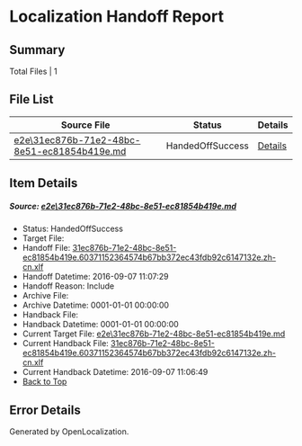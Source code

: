 # <a name='report-top'></a> Localization Handoff Report

## Summary
 Total Files | 1

## File List
 Source File | Status | Details 
 ----------- | ------ | ------- 
 [e2e\31ec876b-71e2-48bc-8e51-ec81854b419e.md](https://github.com/OpenLocalizationTestOrg/ol-test0/blob/37f10385a1c43fb77b632635c43300a86bcb3132/e2e/31ec876b-71e2-48bc-8e51-ec81854b419e.md) | HandedOffSuccess | [Details](#70dc6a297ae54d72397bf6552d46ce68850f6f0b1)

## Item Details
##### <a name='70dc6a297ae54d72397bf6552d46ce68850f6f0b1'></a> Source: [e2e\31ec876b-71e2-48bc-8e51-ec81854b419e.md](https://github.com/OpenLocalizationTestOrg/ol-test0/blob/37f10385a1c43fb77b632635c43300a86bcb3132/e2e/31ec876b-71e2-48bc-8e51-ec81854b419e.md)
* Status: HandedOffSuccess
* Target File: 
* Handoff File: [31ec876b-71e2-48bc-8e51-ec81854b419e.60371152364574b67bb372ec43fdb92c6147132e.zh-cn.xlf](https://github.com/OpenLocalizationTestOrg/ol-test0-handoff/blob/f85ea40c12d9a84c83afbabdd1167bab70e36b0b/ol-handoff/OpenLocalizationTestOrg/ol-test0-zhcn/ci/ht/31ec876b-71e2-48bc-8e51-ec81854b419e.60371152364574b67bb372ec43fdb92c6147132e.zh-cn.xlf)
* Handoff Datetime: 2016-09-07 11:07:29
* Handoff Reason: Include
* Archive File: 
* Archive Datetime: 0001-01-01 00:00:00
* Handback File: 
* Handback Datetime: 0001-01-01 00:00:00
* Current Target File: [e2e\31ec876b-71e2-48bc-8e51-ec81854b419e.md](https://github.com/OpenLocalizationTestOrg/ol-test0-zhcn/blob/411ba1d90e49fab58e4e6d050f3dd3327cb989f3/e2e/31ec876b-71e2-48bc-8e51-ec81854b419e.md)
* Current Handback File: [31ec876b-71e2-48bc-8e51-ec81854b419e.60371152364574b67bb372ec43fdb92c6147132e.zh-cn.xlf](https://github.com/OpenLocalizationTestOrg/ol-test0-handback/blob/7d52ccbcaecf4d1dcf47206b6150c07b77e1a59f/ol-handback/OpenLocalizationTestOrg/ol-test0-zhcn/ci/ht/31ec876b-71e2-48bc-8e51-ec81854b419e.60371152364574b67bb372ec43fdb92c6147132e.zh-cn.xlf)
* Current Handback Datetime: 2016-09-07 11:06:49
* [Back to Top](#report-top)


## Error Details

Generated by OpenLocalization.
